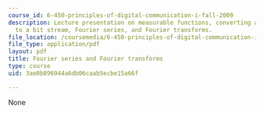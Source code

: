 ```yaml
---
course_id: 6-450-principles-of-digital-communication-i-fall-2009
description: Lecture presentation on measurable functions, converting an analog source
  to a bit stream, Fourier series, and Fourier transforms.
file_location: /coursemedia/6-450-principles-of-digital-communication-i-fall-2009/3ae0b896944a6db06caab5ecbe15a66f_MIT6_450F09_slide07.pdf
file_type: application/pdf
layout: pdf
title: Fourier series and Fourier transforms
type: course
uid: 3ae0b896944a6db06caab5ecbe15a66f

---
```

None
